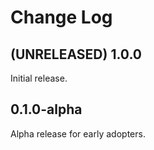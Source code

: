 # Change Log

## (UNRELEASED) 1.0.0

Initial release.

## 0.1.0-alpha

Alpha release for early adopters.
